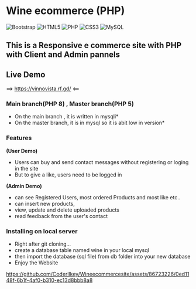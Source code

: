 # Wine ecommerce (PHP)

![Bootstrap](https://img.shields.io/badge/bootstrap-%238511FA.svg?style=for-the-badge&logo=bootstrap&logoColor=white)
![HTML5](https://img.shields.io/badge/html5-%23E34F26.svg?style=for-the-badge&logo=html5&logoColor=white)
![PHP](https://img.shields.io/badge/php-%23777BB4.svg?style=for-the-badge&logo=php&logoColor=white)
![CSS3](https://img.shields.io/badge/css3-%231572B6.svg?style=for-the-badge&logo=css3&logoColor=white)
![MySQL](https://img.shields.io/badge/mysql-%2300f.svg?style=for-the-badge&logo=mysql&logoColor=white)
## This is a Responsive e commerce site with PHP with Client and Admin pannels 

## Live Demo
==>   https://vinnovista.rf.gd/    <==

### Main branch(PHP 8) , Master branch(PHP 5)
* On the main branch , it is written in mysqli*
* On the master branch, it is in mysql so it is abit low in version*

### Features
**(User Demo)**

* Users can buy and send contact messages without registering or loging in the site
* But to give a like, users need to be logged in

**(Admin Demo)**
* can see Registered Users, most ordered Products and most like etc..
* can insert new products,
* view, update and delete uploaded products
* read feedback from the user's contact
  
### Installing on local server
* Right after git cloning...
* create a database table named wine in your local mysql
* then import the database (sql file) from db folder into your new database
* Enjoy the Website

https://github.com/Coderllkey/Wineecommercesite/assets/86723226/0ed1148f-6b1f-4af0-b310-ec13d8bbb8a8



